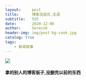 ```yaml
---
layout:     post
title:      博客没造完,无语
subtitle:   555
date:       2020-12-06
author:     SereinX
header-img: img/post-bg-cook.jpg
catalog: true
tags:
    - 新闻故事
---
```


![]({{site.baseurl}}/img/logo.png)
#### 拿的别人的博客板子,没删完以前的东西

